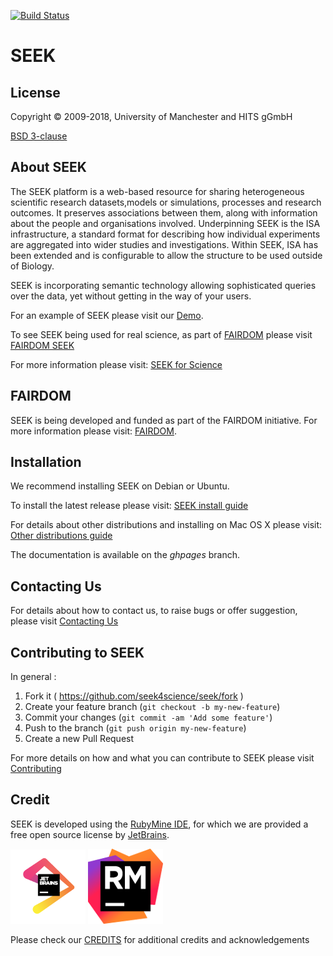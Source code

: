 [![Build Status](https://travis-ci.org/seek4science/seek.svg?branch=master)](https://travis-ci.org/seek4science/seek)

# SEEK

## License

Copyright © 2009-2018, University of Manchester and HITS gGmbH

[BSD 3-clause](BSD-LICENSE)

## About SEEK

The SEEK platform is a web-based resource for sharing heterogeneous scientific research datasets,models or simulations, processes and research outcomes. It preserves associations between them, along with information about the people and organisations involved.
Underpinning SEEK is the ISA infrastructure, a standard format for describing how individual experiments are aggregated into wider studies and investigations. Within SEEK, ISA has been extended and is configurable to allow the structure to be used outside of Biology.

SEEK is incorporating semantic technology allowing sophisticated queries over the data, yet without getting in the way of your users.

For an example of SEEK please visit our [Demo](http://demo.seek4science.org/).

To see SEEK being used for real science, as part of [FAIRDOM](http://fair-dom.org) please visit [FAIRDOM SEEK](http://fairdomhub.org)

For more information please visit: [SEEK for Science](http://www.seek4science.org/)

## FAIRDOM

SEEK is being developed and funded as part of the FAIRDOM initiative.
For more information please visit: [FAIRDOM](http://fair-dom.org).


## Installation

We recommend installing SEEK on Debian or Ubuntu.

To install the latest release please visit:
[SEEK install guide](http://docs.seek4science.org/tech/install.html)

For details about other distributions and installing on Mac OS X please visit:
[Other distributions guide](http://docs.seek4science.org/tech/other-distributions.html)

The documentation is available on the *ghpages* branch.

## Contacting Us

For details about how to contact us, to raise bugs or offer suggestion, please visit [Contacting Us](http://docs.seek4science.org/contacting_us.html)

## Contributing to SEEK

In general :

1. Fork it ( https://github.com/seek4science/seek/fork )
2. Create your feature branch (`git checkout -b my-new-feature`)
3. Commit your changes (`git commit -am 'Add some feature'`)
4. Push to the branch (`git push origin my-new-feature`)
5. Create a new Pull Request

For more details on how and what you can contribute to SEEK please visit [Contributing](http://docs.seek4science.org/contributing.html)


## Credit

SEEK is developed using the [RubyMine IDE](http://www.jetbrains.com/ruby/), for which we are provided a free open source license by [JetBrains](https://www.jetbrains.com/).

[![JetBrains](/app/assets/images/logos/icon_jetbrains.png)](https://www.jetbrains.com/)   [![RubyMine](/app/assets/images/logos/icon_rubymine.png)](http://www.jetbrains.com/ruby/)



Please check our [CREDITS](http://docs.seek4science.org/credits.html) for additional credits and acknowledgements


